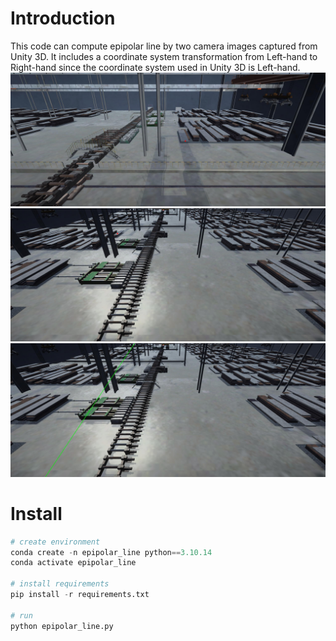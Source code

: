 # Introduction
This code can compute epipolar line by two camera images captured from Unity 3D. It includes a coordinate system transformation from Left-hand to Right-hand since the coordinate system used in Unity 3D is Left-hand.
![image in camera_1](assets/image1_with_point.jpg)
![image in camera_2](assets/image2_with_point.jpg)
![epipolar line in camera_2 image](assets/epi_image.jpg)

# Install
```python
# create environment
conda create -n epipolar_line python==3.10.14
conda activate epipolar_line

# install requirements
pip install -r requirements.txt

# run
python epipolar_line.py
```
